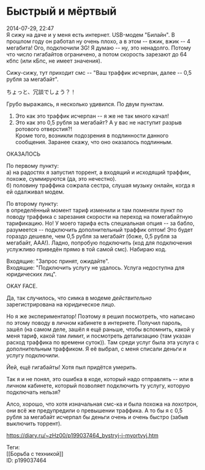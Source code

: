 Быстрый и мёртвый
==================

   
 2014-07-29, 22:47   
  Я сижу на даче и у меня есть интернет. USB-модем "Билайн". В прошлом году он работал ну очень плохо, а в этом -- вжик, вжик -- 4 мегабита! Ого, подключили 3G! Я думаю -- ну, это ненадолго. Потому что число гигабайтов ограничено, а потом скорость зарезают до 64 кбпс (или кБпс, не имеет значения).   
   
 Сижу-сижу, тут приходит смс -- "Ваш траффик исчерпан, далее -- 0,5 рубля за мегабайт".   
   
   ちょっと、冗談でしょう？！     
   
 Грубо выражаясь, я несколько удивился. По двум пунктам.   
   
 1. Это как это траффик исчерпан -- я же не так много качал!   
 2. Это как это 0,5 рубля за мегабайт? А у вас не наступит разрыв ротового отверстия?!   
 Кроме того, возникли подозрения в подлинности данного сообщения. Заранее скажу, что оно оказалось подлинным.   
   
 ОКАЗАЛОСЬ   
   
 По первому пункту:   
 а) на радостях я запустил торрент, а входящий и исходящий траффик, похоже, суммируются (да, это нечестно).   
 б) половину траффика сожрала сестра, слушая музыку онлайн, когда я ей одалживал модем.   
   
 По второму пункту:   
 в определённый момент тариф изменили и там поменяли пункт по поводу траффика с зарезания скорости на переход на помегабайтную тарификацию. Но! У моего тарифа есть специальная опция -- за бабло, разумеется -- подключить дополнительный траффик оптом! Это будет гораздо дешевле, чем 0,5 рубля за мегабайт (боже, 0,5 рубля за мегабайт, ААА!). Ладно, попробую подключить (код для подключения услужливо приведён прямо в той самой смс). Набираю код.   
   
 Входящие: "Запрос принят, ожидайте".   
 Входящие: "Подключить услугу не удалось. Услуга недоступна для юридических лиц".   
   
 OKAY FACE.   
   
 Да, так случилось, что симка в модеме  *действительно*  зарегистрирована на юридическое лицо.   
   
 Но я же экспериментатор! Поэтому я решил посмотреть, что написано по этому поводу в личном кабинете в интернете. Получил пароль, зашёл (на самом деле, зашёл я ещё раньше, чтобы вспомнить, какой у меня тариф, какой там лимит, и посмотреть детализацию (там указан расход траффика по времени суток)). Там среди услуг была эта услуга с дополнительным траффиком. Я её выбрал, с меня списали деньги и услугу подключили.   
   
 Йей, ещё гигабайты! Хотя пыл придётся умерить.   
   
 Так я и не понял, это ошибка в коде, который надо отправлять -- или в личном кабинете, который позволяет подключить ту услугу, которую подключать нельзя?   
   
 Алсо, хорошо, что хотя изначальная смс-ка и была похожа на лохотрон, они всё же предупредили о превышении траффика. А то бы я с 0,5 рубля за мегабайт исчерпал бы деньги очень и очень быстро (забыв выключить торрент).   
    
 <https://diary.ru/~zHz00/p199037464_bystryj-i-myortvyj.htm>   
   
 Теги:   
 [[Борьба с техникой]]   
 ID: p199037464